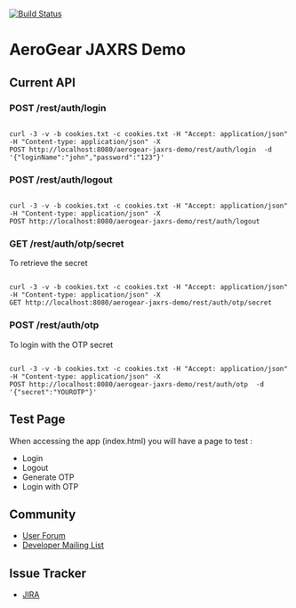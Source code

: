[![Build Status](https://travis-ci.org/aerogear/aerogear-jaxrs-demo.png?branch=master)](https://travis-ci.org/aerogear/aerogear-jaxrs-demo)

# AeroGear JAXRS Demo

## Current API

### POST /rest/auth/login

```

curl -3 -v -b cookies.txt -c cookies.txt -H "Accept: application/json" -H "Content-type: application/json" -X
POST http://localhost:8080/aerogear-jaxrs-demo/rest/auth/login  -d '{"loginName":"john","password":"123"}'

```

### POST /rest/auth/logout

```

curl -3 -v -b cookies.txt -c cookies.txt -H "Accept: application/json" -H "Content-type: application/json" -X
POST http://localhost:8080/aerogear-jaxrs-demo/rest/auth/logout

```

### GET /rest/auth/otp/secret

To retrieve the secret

```

curl -3 -v -b cookies.txt -c cookies.txt -H "Accept: application/json" -H "Content-type: application/json" -X
GET http://localhost:8080/aerogear-jaxrs-demo/rest/auth/otp/secret

```

### POST /rest/auth/otp

To login with the OTP secret


```

curl -3 -v -b cookies.txt -c cookies.txt -H "Accept: application/json" -H "Content-type: application/json" -X
POST http://localhost:8080/aerogear-jaxrs-demo/rest/auth/otp  -d '{"secret":"YOUROTP"}'

```

## Test Page

When accessing the app (index.html) you will have a page to test :

* Login
* Logout
* Generate OTP
* Login with OTP




## Community
* [User Forum](https://community.jboss.org/en/aerogear?view=discussions)
* [Developer Mailing List](http://aerogear-dev.1069024.n5.nabble.com)

## Issue Tracker
* [JIRA](https://issues.jboss.org/browse/AEROGEAR)
